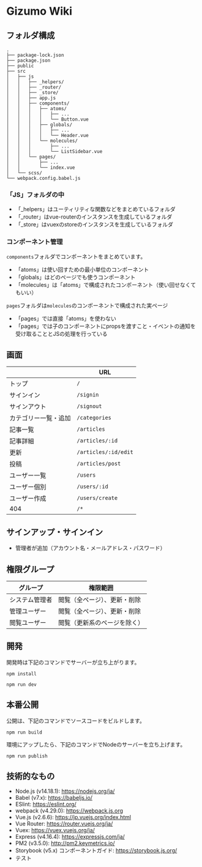 # Gizumo Wiki

## フォルダ構成

```
.
├── package-lock.json
├── package.json
├── public
├── src
│   ├── js
│   │   ├── _helpers/
│   │   ├── _router/
│   │   ├── _store/
│   │   ├── app.js
│   │   ├── components/
│   │   │   ├── atoms/
│   │   │   │   ├── ...
│   │   │   │   └── Button.vue
│   │   │   ├── globals/
│   │   │   │   ├── ...
│   │   │   │   └── Header.vue
│   │   │   └── molecules/
│   │   │       ├── ...
│   │   │       └── ListSidebar.vue
│   │   └── pages/
│   │       ├── ...
│   │       └── index.vue
│   └── scss/
└── webpack.config.babel.js
```

### 「JS」フォルダの中
- 「_helpers」はユーティリティな関数などをまとめているフォルダ
- 「_router」はvue-routerのインスタンスを生成しているフォルダ
- 「_store」はvuexのstoreのインスタンスを生成しているフォルダ

### コンポーネント管理

`components`フォルダでコンポーネントをまとめています。
- 「atoms」は使い回すための最小単位のコンポーネント
- 「globals」はどのページでも使うコンポーネント
- 「molecules」は「atoms」で構成されたコンポーネント（使い回せなくてもいい）

`pages`フォルダは`molecules`のコンポーネントで構成された実ページ
- 「pages」では直接「atoms」を使わない
- 「pages」では子のコンポーネントにpropsを渡すこと・イベントの通知を受け取ることとJSの処理を行っている

## 画面

|  | URL |
|---|---|
| トップ | `/` |
| サインイン | `/signin` |
| サインアウト | `/signout` |
| カテゴリー一覧・追加  | `/categories` |
| 記事一覧 | `/articles` |
| 記事詳細 | `/articles/:id` |
| 更新 | `/articles/:id/edit` |
| 投稿 | `/articles/post` |
| ユーザー一覧 | `/users` |
| ユーザー個別 | `/users/:id` |
| ユーザー作成 | `/users/create` |
| 404 | `/*` |

## サインアップ・サインイン
- 管理者が追加（アカウント名・メールアドレス・パスワード）

## 権限グループ

| グループ | 権限範囲 |
|---|---|
| システム管理者 | 閲覧（全ページ）、更新・削除 |
| 管理ユーザー | 閲覧（全ページ）、更新・削除 |
| 閲覧ユーザー | 閲覧（更新系のページを除く） |


## 開発

開発時は下記のコマンドでサーバーが立ち上がります。

```
npm install
```

```
npm run dev
```

## 本番公開

公開は、下記のコマンドでソースコードをビルドします。

```
npm run build
```

環境にアップしたら、下記のコマンドでNodeのサーバーを立ち上げます。

```
npm run publish
```

## 技術的なもの

- Node.js (v14.18.1): <a href="https://nodejs.org/ja/" target="_blank">https://nodejs.org/ja/</a>
- Babel (v7.x): <a href="https://babeljs.io/" target="_blank">https://babeljs.io/</a>
- ESlint: <a href="https://eslint.org/" target="_blank">https://eslint.org/</a>
- webpack (v4.29.0): <a href="https://webpack.js.org" target="_blank">https://webpack.js.org</a>
- Vue.js (v2.6.6): <a href="https://jp.vuejs.org/index.html" target="_blank">https://jp.vuejs.org/index.html</a>
- Vue Router: <a href="https://router.vuejs.org/ja/" target="_blank">https://router.vuejs.org/ja/</a>
- Vuex: <a href="https://vuex.vuejs.org/ja/" target="_blank">https://vuex.vuejs.org/ja/</a>
- Express (v4.16.4): <a href="https://expressjs.com/ja/" target="_blank">https://expressjs.com/ja/</a>
- PM2 (v3.5.0): <a href="http://pm2.keymetrics.io/" target="_blank">http://pm2.keymetrics.io/</a>
- Storybook (v5.x) コンポーネントガイド: <a href="https://storybook.js.org/" target="_blank">https://storybook.js.org/</a>
- テスト
